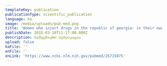 ```yaml
---
templateKey: publication
publicationType: scientific_publication
language: ka
image: /media/uploads/pub-med.png
title: 'Women who inject drugs in the republic of georgia: in their own words'
publishDate: 2015-03-10T11:17:00.000Z
description: სამეცნიერო პუბლიკაცია
upload: false
kaFile: ''
enFile: ''
enLink: 'https://www.ncbi.nlm.nih.gov/pubmed/25715075'
---
```


